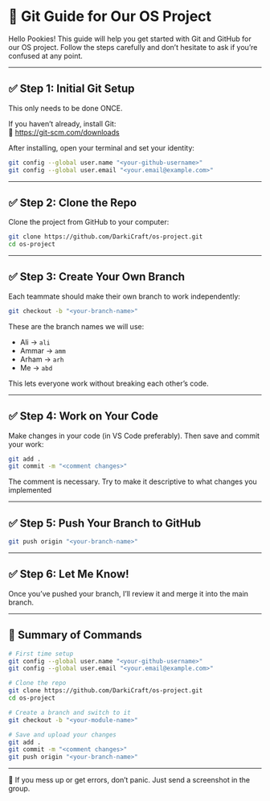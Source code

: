 
# 🧪 Git Guide for Our OS Project

Hello Pookies! This guide will help you get started with Git and GitHub for our OS project. Follow the steps carefully and don’t hesitate to ask if you’re confused at any point.

---

## ✅ Step 1: Initial Git Setup
This only needs to be done ONCE.

If you haven’t already, install Git:  
🔗 https://git-scm.com/downloads

After installing, open your terminal and set your identity:

```bash
git config --global user.name "<your-github-username>"
git config --global user.email "<your.email@example.com>"
```

---

## ✅ Step 2: Clone the Repo

Clone the project from GitHub to your computer:

```bash
git clone https://github.com/DarkiCraft/os-project.git
cd os-project
```

---

## ✅ Step 3: Create Your Own Branch

Each teammate should make their own branch to work independently:

```bash
git checkout -b "<your-branch-name>"
```

These are the branch names we will use:
- Ali   -> `ali`
- Ammar -> `amm`
- Arham -> `arh`
- Me    -> `abd`

This lets everyone work without breaking each other’s code.

---

## ✅ Step 4: Work on Your Code

Make changes in your code (in VS Code preferably). Then save and commit your work:

```bash
git add .
git commit -m "<comment changes>"
```
The comment is necessary. Try to make it descriptive to what changes you implemented

---

## ✅ Step 5: Push Your Branch to GitHub

```bash
git push origin "<your-branch-name>"
```

---

## ✅ Step 6: Let Me Know!

Once you’ve pushed your branch, I’ll review it and merge it into the main branch.

---

## 📌 Summary of Commands

```bash
# First time setup
git config --global user.name "<your-github-username>"
git config --global user.email "<your.email@example.com>"

# Clone the repo
git clone https://github.com/DarkiCraft/os-project.git
cd os-project

# Create a branch and switch to it
git checkout -b "<your-module-name>"

# Save and upload your changes
git add .
git commit -m "<comment changes>"
git push origin "<your-branch-name>"
```

---

💬 If you mess up or get errors, don’t panic. Just send a screenshot in the group.